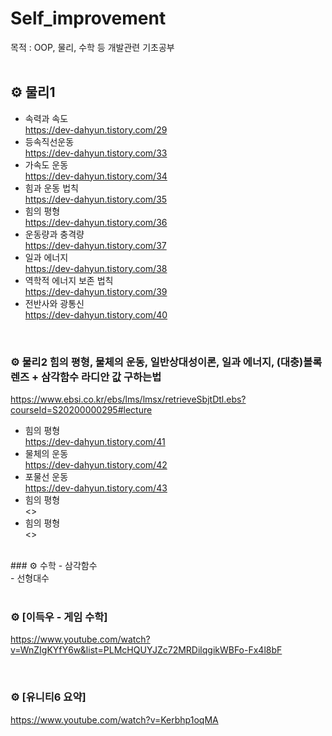 # Self_improvement 
목적 : OOP, 물리, 수학 등 개발관련 기초공부
<br><br>
## ⚙ 물리1
 - 속력과 속도 <br><https://dev-dahyun.tistory.com/29>
 - 등속직선운동 <br><https://dev-dahyun.tistory.com/33>
 - 가속도 운동 <br><https://dev-dahyun.tistory.com/34>
 - 힘과 운동 법칙 <br><https://dev-dahyun.tistory.com/35>
 - 힘의 평형 <br><https://dev-dahyun.tistory.com/36>
 - 운동량과 충격량 <br><https://dev-dahyun.tistory.com/37>
 - 일과 에너지 <br><https://dev-dahyun.tistory.com/38>
 - 역학적 에너지 보존 법칙 <br><https://dev-dahyun.tistory.com/39>
 - 전반사와 광통신 <br><https://dev-dahyun.tistory.com/40>
<br>

### ⚙ 물리2  힘의 평형, 물체의 운동, 일반상대성이론, 일과 에너지, (대충)볼록렌즈 + 삼각함수 라디안 값 구하는법
<https://www.ebsi.co.kr/ebs/lms/lmsx/retrieveSbjtDtl.ebs?courseId=S20200000295#lecture>

 - 힘의 평형 <br><https://dev-dahyun.tistory.com/41>
 - 물체의 운동 <br><https://dev-dahyun.tistory.com/42>
 - 포물선 운동 <br><https://dev-dahyun.tistory.com/43>
 - 힘의 평형 <br><>
 - 힘의 평형 <br><>

<br>
### ⚙ 수학
 - 삼각함수 <br><https://dev-dahyun.tistory.com/41>
 - 선형대수 <br><https://dev-dahyun.tistory.com/41>
<br>

### ⚙ [이득우 - 게임 수학] 
<https://www.youtube.com/watch?v=WnZIgKYfY6w&list=PLMcHQUYJZc72MRDilqgikWBFo-Fx4l8bF>

<br>

### ⚙ [유니티6 요약]
<https://www.youtube.com/watch?v=Kerbhp1oqMA﻿>
